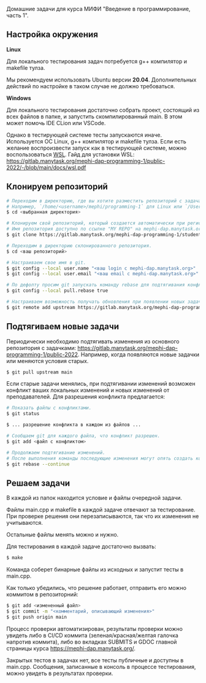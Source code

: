 Домашние задачи для курса МИФИ "Введение в программирование, часть 1".

## Настройка окружения

**Linux**

Для локального тестирования задач потребуется g++ компилятор и makefile тулза.

Мы рекомендуем использовать Ubuntu версии **20.04**. Дополнительных действий по настройке в таком случае не должно требоваться.

**Windows**

Для локального тестирования достаточно собрать проект, состоящий из всех файлов в папке, и запустить скомпилированный main. В этом может помочь IDE CLion или VSCode.

Однако в тестирующей системе тесты запускаются иначе. Используется ОС Linux, g++ компилятор и makefile тулза. Если есть желание воспроизвести запуск как в тестирующей системе, можно воспользоваться [WSL](https://www.jetbrains.com/help/clion/how-to-use-wsl-development-environment-in-clion.html). Гайд для установки WSL: https://gitlab.manytask.org/mephi-dap-programming-1/public-2022/-/blob/main/docs/wsl.pdf

## Клонируем репозиторий

```bash
# Переходим в директорию, где вы хотите разместить репозиторий с задачами.
# Например, `/home/<username>/mephi/programming-1` для Linux или `/Users/<username>/mephi/programming-1` для MacOS.
$ cd <выбранная директория>

# Клонируем свой репозиторий, который создается автоматически при регистрации на manytask.
# Имя репозитория доступно по ссылке "MY REPO" на mephi-dap.manytask.org.
$ git clone https://gitlab.manytask.org/mephi-dap-programming-1/students-2022/<ваш login с mephi-dap.manytask.org>.git

# Переходим в директорию склонированного репозитория.
$ cd <ваш репозиторий>

# Настраиваем свое имя в git.
$ git config --local user.name "<ваш login с mephi-dap.manytask.org>"
$ git config --local user.email "<ваш email с mephi-dap.manytask.org>"

# По дефолту просим git запускать команду rebase для подтягивания конфликтующих изменений.
$ git config --local pull.rebase true

# Настраиваем возможность получать обновления при появлении новых задач.
$ git remote add upstream https://gitlab.manytask.org/mephi-dap-programming-1/public-2022.git
```

## Подтягиваем новые задачи

Периодически необходимо подтягивать изменения из основного репозитория с задачками: https://gitlab.manytask.org/mephi-dap-programming-1/public-2022. Например, когда появляются новые задачки или меняются условия старых.

```bash
$ git pull upstream main
```

Если старые задачи менялись, при подтягивании изменений возможен конфликт ваших локальных изменений и новых изменений от преподавателей. Для разрешения конфликта предлагается:
```bash
# Показать файлы с конфликтами.
$ git status

$ ... разрешение конфликта в каждом из файлов ...

# Сообщаем git для каждого файла, что конфликт разрешен.
$ git add <файл с конфликтом>

# Продолжаем подтягивание изменений.
# После выполнения команды последующие изменения могут опять создать конфликт и процедуру разрешения конфликта придется повторить.
$ git rebase --continue
```

## Решаем задачи

В каждой из папок находится условие и файлы очередной задачи.

Файлы main.cpp и makefile в каждой задаче отвечают за тестирование. При проверке решения они перезаписываются, так что их изменения не учитываются.

Остальные файлы менять можно и нужно.

Для тестирования в каждой задаче достаточно вызвать:
```bash
$ make
```

Команда соберет бинарные файлы из исходных и запустит тесты в main.cpp.

Как только убедились, что решение работает, отправить его можно коммитом в репозиторний:
```bash
$ git add <измененный файл>
$ git commit -m "<комментарий, описывающий изменения>"
$ git push origin main
```

Процесс проверки автоматизирован, результаты проверки можно увидеть либо в CI/CD коммита (зеленая/красная/желтая галочка напротив коммита), либо во вкладках SUBMITS и GDOC главной страницы курса https://mephi-dap.manytask.org/.

Закрытых тестов в задачах нет, все тесты публичные и доступны в main.cpp. Сообщения, записанные в консоль в процессе тестирования, можно увидеть в результатах проверки.
